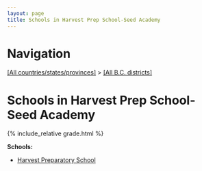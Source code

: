 ```yaml
---
layout: page
title: Schools in Harvest Prep School-Seed Academy
---
```

# Navigation

[[All countries/states/provinces]](../..) > [[All B.C. districts]](..)

# Schools in Harvest Prep School-Seed Academy

{% include_relative grade.html %}

**Schools:**

- [Harvest Preparatory School](Harvest_Preparatory_School.md)
